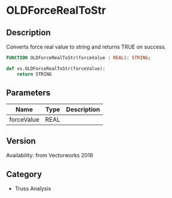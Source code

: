 # OLDForceRealToStr

## Description
Converts force real value to string and returns TRUE on success.

```pascal
FUNCTION OLDForceRealToStr(forceValue : REAL): STRING;
```

```python
def vs.OLDForceRealToStr(forceValue):
    return STRING
```

## Parameters
|Name|Type|Description|
|---|---|---|
|forceValue|REAL|   |

## Version
Availability: from Vectorworks 2018

## Category
* Truss Analysis

